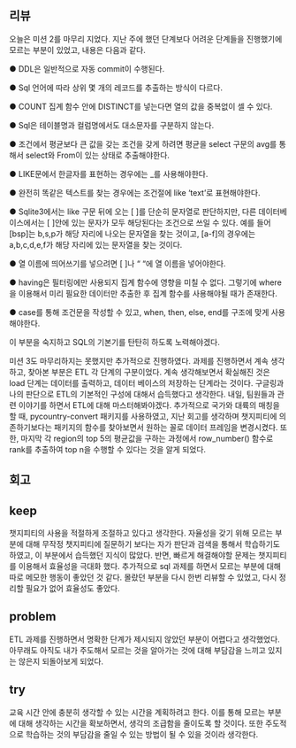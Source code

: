 ## 리뷰
오늘은 미션 2를 마무리 지었다. 지난 주에 했던 단계보다 어려운 단계들을 진행했기에 모르는 부분이 있었고, 내용은 다음과 같다.

● DDL은 일반적으로 자동 commit이 수행된다.

● Sql 언어에 따라 상위 몇 개의 레코드를 추출하는 방식이 다르다.

● COUNT 집계 함수 안에 DISTINCT를 넣는다면 열의 값을 중복없이 셀 수 있다.

● Sql은 테이블명과 컬럼명에서도 대소문자를 구분하지 않는다.

● 조건에서 평균보다 큰 값을 갖는 조건을 갖게 하려면 평균을 select 구문의 avg를 통해서 select와 From이 있는 상태로 추출해야한다.

● LIKE문에서 한글자를 표현하는 경우에는 _를 사용해야한다.

● 완전히 똑같은 텍스트를 찾는 경우에는 조건절에 like ‘text’로 표현해야한다.

● Sqlite3에서는 like 구문 뒤에 오는 [ ]를 단순히 문자열로 판단하지만, 다른 데이터베이스에서는 [ ]안에 있는 문자가 모두 해당된다는 조건으로 쓰일 수 있다. 예를 들어 [bsp]는 b,s,p가 해당 자리에 나오는 문자열을 찾는 것이고, [a-f]의 경우에는 a,b,c,d,e,f가 해당 자리에 있는 문자열을 찾는 것이다.

● 열 이름에 띄어쓰기를 넣으려면 [ ]나 “ “에 열 이름을 넣어야한다.

● having은 필터링에만 사용되지 집계 함수에 영향을 미칠 수 없다. 그렇기에 where을 이용해서 미리 필요한 데이터만 추출한 후 집계 함수를 사용해야될 때가 존재한다.

● case를 통해 조건문을 작성할 수 있고, when, then, else, end를 구조에 맞게 사용해야한다.

이 부분을 숙지하고 SQL의 기본기를 탄탄히 하도록 노력해야겠다.

미션 3도 마무리하지는 못했지만 추가적으로 진행하였다. 과제를 진행하면서 계속 생각하고, 찾아본 부분은 ETL 각 단계의 구분이었다. 계속 생각해보면서 확실해진 것은 load 단계는 데이터를 출력하고, 데이터 베이스의 저장하는 단계라는 것이다. 구글링과 나의 판단으로 ETL의 기본적인 구성에 대해서 습득했다고 생각한다. 내일, 팀원들과 관련 이야기를 하면서 ETL에 대해 마스터해봐야겠다.
추가적으로 국가와 대륙의 매칭을 할 때, pycountry-convert 패키지를 사용하였고, 지난 회고를 생각하며 챗지피티에 의존하기보다는 패키지의 함수를 찾아보면서 원하는 꼴로 데이터 프레임을 변경시켰다.
또한, 마지막 각 region의 top 5의 평균값을 구하는 과정에서 row_number() 함수로 rank를 추출하여 top n을 수행할 수 있다는 것을 알게 되었다.

## 회고
## keep
챗지피티의 사용을 적절하게 조절하고 있다고 생각한다. 자율성을 갖기 위해 모르는 부분에 대해 무작정 챗지피티에 질문하기 보다는 자가 판단과 검색을 통해서 학습하기도 하였고, 이 부분에서 습득했던 지식이 많았다. 반면, 빠르게 해결해야할 문제는 챗지피티를 이용해서 효율성을 극대화 했다.
추가적으로 sql 과제를 하면서 모르는 부분에 대해 따로 메모한 행동이 좋았던 것 같다. 몰랐던 부분을 다시 한번 리뷰할 수 있었고, 다시 정리할 필요가 없어 효율성도 좋았다. 

## problem
ETL 과제를 진행하면서 명확한 단계가 제시되지 않았던 부분이 어렵다고 생각했었다. 아무래도 아직도 내가 주도해서 모르는 것을 알아가는 것에 대해 부담감을 느끼고 있지는 않은지 되돌아보게 되었다.

## try
교육 시간 안에 충분히 생각할 수 있는 시간을 계획하려고 한다. 이를 통해 모르는 부분에 대해 생각하는 시간을 확보하면서, 생각의 조급함을 줄이도록 할 것이다. 또한 주도적으로 학습하는 것의 부담감을 줄일 수 있는 방법이 될 수 있을 것이라 생각한다.